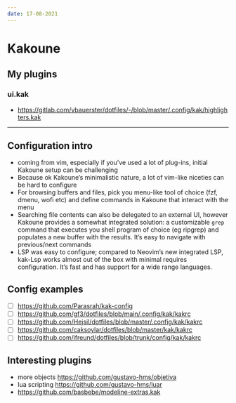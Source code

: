 ```yaml
---
date: 17-08-2021
---
```


# Kakoune

## My plugins

### ui.kak

- https://gitlab.com/vbauerster/dotfiles/-/blob/master/.config/kak/highlighters.kak

---

## Configuration intro

- coming from vim, especially if you’ve used a lot of plug-ins, initial Kakoune
  setup can be challenging
- Because ok Kakoune’s minimalistic nature, a lot of vim-like niceties can be
  hard to configure
- For browsing buffers and files, pick you menu-like tool of choice (fzf, dmenu,
  wofi etc) and define commands in Kakoune that interact with the menu
- Searching file contents can also be delegated to an external UI, however
  Kakoune provides a somewhat integrated solution: a customizable `grep` command
  that executes you shell program of choice (eg ripgrep) and populates a new
  buffer with the results. It’s easy to navigate with previous/next commands
- LSP was easy to configure; compared to Neovim’s new integrated LSP, kak-Lsp
  works almost out of the box with minimal requires configuration. It’s fast and
  has support for a wide range languages.

## Config examples

- [ ] https://github.com/Parasrah/kak-config
- [ ] https://github.com/gf3/dotfiles/blob/main/.config/kak/kakrc
- [ ] https://github.com/Hejsil/dotfiles/blob/master/.config/kak/kakrc
- [ ] https://github.com/caksoylar/dotfiles/blob/master/kak/kakrc
- [ ] https://github.com/ifreund/dotfiles/blob/trunk/config/kak/kakrc

## Interesting plugins

- more objects https://github.com/gustavo-hms/objetiva
- lua scripting https://github.com/gustavo-hms/luar
- https://github.com/basbebe/modeline-extras.kak
